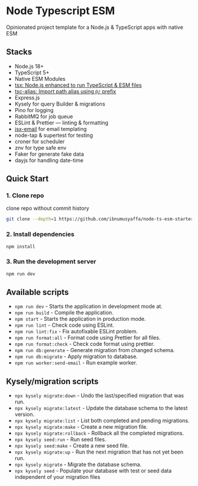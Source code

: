 # Node Typescript ESM

Opinionated project template for a Node.js & TypeScript apps with native ESM

## Stacks

- Node.js 18+
- TypeScript 5+
- Native ESM Modules 
- [tsx: Node.js enhanced to run TypeScript & ESM files](https://github.com/privatenumber/tsx)
- [tsc-alias: Import path alias using `@/` prefix](https://github.com/justkey007/tsc-alias) 
- Express.js
- Kysely for query Builder & migrations
- Pino for logging
- RabbitMQ for job queue
- ESLint & Prettier — linting & formatting
- [jsx-email](https://github.com/shellscape/jsx-email) for email templating
- node-tap & supertest for testing
- croner for scheduler
- znv for type safe env
- Faker for generate fake data
- dayjs for handling date-time

## Quick Start

### 1. Clone repo

clone repo without commit history

```bash
git clone --depth=1 https://github.com/ibnumusyaffa/node-ts-esm-starter my-project-name
```

### 2. Install dependencies

```bash
npm install
```

### 3. Run the development server

```bash
npm run dev
```


## Available scripts

- `npm run dev` - Starts the application in development mode at.
- `npm run build` - Compile the application.
- `npm start` - Starts the application in production mode.
- `npm run lint` - Check code using ESLint.
- `npm run lint:fix` - Fix autofixable ESLint problem.
- `npm run format:all` - Format code using Prettier for all files.
- `npm run format:check` - Check code format using prettier.
- `npm run db:generate` - Generate migration from changed schema.
- `npm run db:migrate` - Apply migration to database.
- `npm run worker:send-email` - Run example worker.

## Kysely/migration scripts

- `npx kysely migrate:down` - Undo the last/specified migration that was run.
- `npx kysely migrate:latest` - Update the database schema to the latest version.
- `npx kysely migrate:list` - List both completed and pending migrations.
- `npx kysely migrate:make` - Create a new migration file.
- `npx kysely migrate:rollback` - Rollback all the completed migrations.
- `npx kysely seed:run` - Run seed files.
- `npx kysely seed:make` - Create a new seed file.
- `npx kysely migrate:up` - Run the next migration that has not yet been run.
- `npx kysely migrate` - Migrate the database schema.
- `npx kysely seed` - Populate your database with test or seed data independent of your migration files
